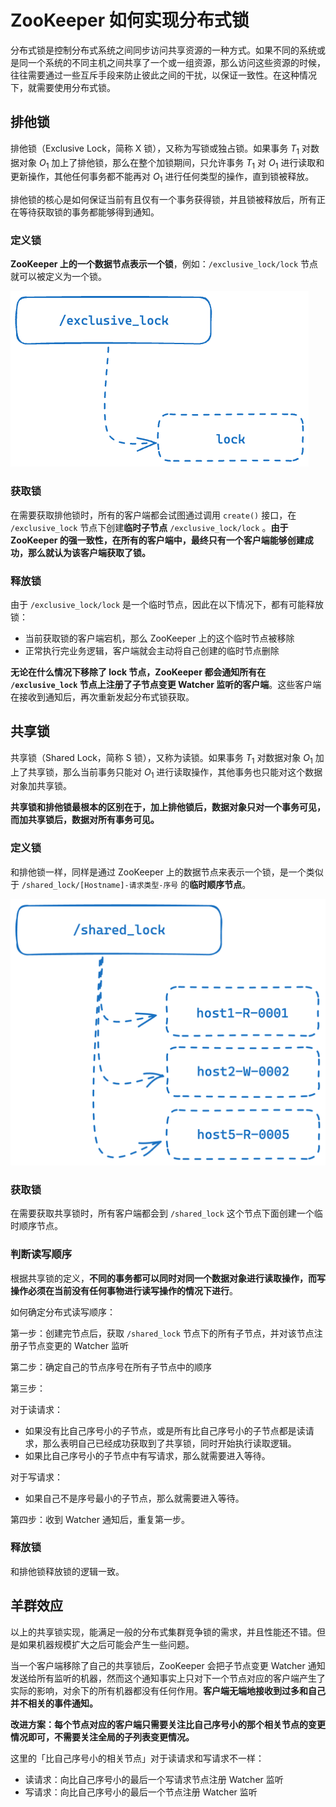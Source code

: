 # ZooKeeper 如何实现分布式锁

分布式锁是控制分布式系统之间同步访问共享资源的一种方式。如果不同的系统或是同一个系统的不同主机之间共享了一个或一组资源，那么访问这些资源的时候，往往需要通过一些互斥手段来防止彼此之间的干扰，以保证一致性。在这种情况下，就需要使用分布式锁。

## 排他锁

排他锁（Exclusive Lock，简称 X 锁），又称为写锁或独占锁。如果事务 $T_1$ 对数据对象 $O_1$ 加上了排他锁，那么在整个加锁期间，只允许事务 $T_1$ 对 $O_1$ 进行读取和更新操作，其他任何事务都不能再对 $O_1$ 进行任何类型的操作，直到锁被释放。

排他锁的核心是如何保证当前有且仅有一个事务获得锁，并且锁被释放后，所有正在等待获取锁的事务都能够得到通知。

### 定义锁

**ZooKeeper 上的一个数据节点表示一个锁**，例如：`/exclusive_lock/lock` 节点就可以被定义为一个锁。

![](https://raw.githubusercontent.com/MXJULY/image/main/img/202307241939203.png)

### 获取锁

在需要获取排他锁时，所有的客户端都会试图通过调用 `create()` 接口，在 `/exclusive_lock` 节点下创建**临时子节点** `/exclusive_lock/lock` 。**由于 ZooKeeper 的强一致性，在所有的客户端中，最终只有一个客户端能够创建成功，那么就认为该客户端获取了锁。**

### 释放锁

由于 `/exclusive_lock/lock` 是一个临时节点，因此在以下情况下，都有可能释放锁：

- 当前获取锁的客户端宕机，那么 ZooKeeper 上的这个临时节点被移除
- 正常执行完业务逻辑，客户端就会主动将自己创建的临时节点删除

**无论在什么情况下移除了 lock 节点，ZooKeeper 都会通知所有在 `/exclusive_lock` 节点上注册了子节点变更 Watcher 监听的客户端**。这些客户端在接收到通知后，再次重新发起分布式锁获取。

## 共享锁

共享锁（Shared Lock，简称 S 锁），又称为读锁。如果事务 $T_1$ 对数据对象 $O_1$ 加上了共享锁，那么当前事务只能对 $O_1$ 进行读取操作，其他事务也只能对这个数据对象加共享锁。

**共享锁和排他锁最根本的区别在于，加上排他锁后，数据对象只对一个事务可见，而加共享锁后，数据对所有事务可见。**

### 定义锁

和排他锁一样，同样是通过 ZooKeeper 上的数据节点来表示一个锁，是一个类似于 `/shared_lock/[Hostname]-请求类型-序号` 的**临时顺序节点**。

![](https://raw.githubusercontent.com/MXJULY/image/main/img/202307241939208.png)

### 获取锁

在需要获取共享锁时，所有客户端都会到 `/shared_lock` 这个节点下面创建一个临时顺序节点。

### 判断读写顺序

根据共享锁的定义，**不同的事务都可以同时对同一个数据对象进行读取操作，而写操作必须在当前没有任何事物进行读写操作的情况下进行**。

如何确定分布式读写顺序：

第一步：创建完节点后，获取 `/shared_lock` 节点下的所有子节点，并对该节点注册子节点变更的 Watcher 监听

第二步：确定自己的节点序号在所有子节点中的顺序

第三步：

对于读请求：

- 如果没有比自己序号小的子节点，或是所有比自己序号小的子节点都是读请求，那么表明自己已经成功获取到了共享锁，同时开始执行读取逻辑。
- 如果比自己序号小的子节点中有写请求，那么就需要进入等待。

对于写请求：

- 如果自己不是序号最小的子节点，那么就需要进入等待。

第四步：收到 Watcher 通知后，重复第一步。

### 释放锁

和排他锁释放锁的逻辑一致。

## 羊群效应

以上的共享锁实现，能满足一般的分布式集群竞争锁的需求，并且性能还不错。但是如果机器规模扩大之后可能会产生一些问题。

当一个客户端移除了自己的共享锁后，ZooKeeper 会把子节点变更 Watcher 通知发送给所有监听的机器，然而这个通知事实上只对下一个节点对应的客户端产生了实际的影响，对余下的所有机器都没有任何作用。**客户端无端地接收到过多和自己并不相关的事件通知。**

**改进方案：每个节点对应的客户端只需要关注比自己序号小的那个相关节点的变更情况即可，不需要关注全局的子列表变更情况。**

这里的「比自己序号小的相关节点」对于读请求和写请求不一样：

- 读请求：向比自己序号小的最后一个写请求节点注册 Watcher 监听
- 写请求：向比自己序号小的最后一个节点注册 Watcher 监听
